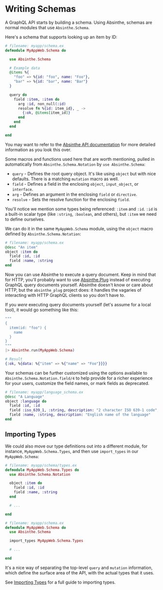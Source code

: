 # Writing Schemas

A GraphQL API starts by building a schema. Using Absinthe, schemas are normal
modules that use `Absinthe.Schema`.

Here's a schema that supports looking up an item by ID:

```elixir
# filename: myapp/schema.ex
defmodule MyAppWeb.Schema do

  use Absinthe.Schema

  # Example data
  @items %{
    "foo" => %{id: "foo", name: "Foo"},
    "bar" => %{id: "bar", name: "Bar"}
  }

  query do
    field :item, :item do
      arg :id, non_null(:id)
      resolve fn %{id: item_id}, _ ->
        {:ok, @items[item_id]}
      end
    end
  end

end
```


You may want to refer to the [Absinthe API documentation](https://hexdocs.pm/absinthe/) for more detailed information as you look this over.


Some macros and functions used here that are worth mentioning, pulled in automatically from
`Absinthe.Schema.Notation` by `use Absinthe.Schema`:

- `query` - Defines the root query object. It's like using `object` but with
   nice defaults. There is a matching `mutation` macro as well.
- `field` - Defines a field in the enclosing `object`, `input_object`, or `interface`.
- `arg` - Defines an argument in the enclosing `field` or `directive`.
- `resolve` - Sets the resolve function for the enclosing `field`.

You'll notice we mention some types being referenced: `:item` and `:id`. `:id`
is a built-in scalar type (like `:string`, `:boolean`, and others), but `:item`
we need to define ourselves.

We can do it in the same `MyAppWeb.Schema` module, using the `object` macro defined by `Absinthe.Schema.Notation`:

```elixir
# filename: myapp/schema.ex
@desc "An item"
object :item do
  field :id, :id
  field :name, :string
end
```

Now you can use Absinthe to execute a query document. Keep in mind that for
HTTP, you'll probably want to use
[Absinthe.Plug](plug-phoenix.md) instead of executing
GraphQL query documents yourself. Absinthe doesn't know or care about HTTP,
but the `absinthe_plug` project does: it handles the vagaries of interacting
with HTTP GraphQL clients so you don't have to.

If you _were_ executing query documents yourself (let's assume for a local tool),
it would go something like this:

```elixir
"""
{
  item(id: "foo") {
    name
  }
}
"""
|> Absinthe.run(MyAppWeb.Schema)

# Result
{:ok, %{data: %{"item" => %{"name" => "Foo"}}}}
```

Your schemas can be further customized using the options available to
`Absinthe.Schema.Notation.field/4` to help provide for a richer experience for
your users, customize the field names, or mark fields as deprecated.

```elixir
# filename: myapp/language_schema.ex
@desc "A Language"
object :language do
  field :id, :id
  field :iso_639_1, :string, description: "2 character ISO 639-1 code", name: "iso639"
  field :name, :string, description: "English name of the language"
end
```

## Importing Types

We could also move our type definitions out into a different module, for instance, `MyAppWeb.Schema.Types`, and then use `import_types` in our `MyAppWeb.Schema`:

```elixir
# filename: myapp/schema/types.ex
defmodule MyAppWeb.Schema.Types do
  use Absinthe.Schema.Notation

  object :item do
    field :id, :id
    field :name, :string
  end

  # ...

end

# filename: myapp/schema.ex
defmodule MyAppWeb.Schema do
  use Absinthe.Schema

  import_types MyAppWeb.Schema.Types

  # ...

end
```

It's a nice way of separating the top-level `query` and `mutation` information,
which define the surface area of the API, with the actual types that it uses.

See [Importing Types](importing-types.md) for a full guide to importing types.
